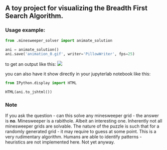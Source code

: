 ## A toy project for visualizing the Breadth First Search Algorithm. 

### Usage example: 

```python
from .minesweeper_solver import animate_solution

ani = animate_solution()
ani.save('animation_0.gif', writer='PillowWriter', fps=25)
```

to get an output like this:
![](https://github.com/araktan/minesweeper_solver/animationm_0.gif)

you can also have it show directly in your jupyterlab notebook like this:

```python
from IPython.display import HTML

HTML(ani.to_jshtml())
```

### Note

If you ask the question - can this solve any minesweeper grid - the answer is **no**. Minesweeper is a rabithole. Albeit an interesting one. Inherently not all minesweeper grids are solvable. The nature of the puzzle is such that for a randomly generated grid - it may require to guess at some point. This is a very rudimentary algorithm. Humans are able to identify patterns - heuristics are not implemented here. Not yet anyway.
